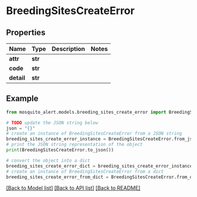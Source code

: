 # BreedingSitesCreateError


## Properties

Name | Type | Description | Notes
------------ | ------------- | ------------- | -------------
**attr** | **str** |  | 
**code** | **str** |  | 
**detail** | **str** |  | 

## Example

```python
from mosquito_alert.models.breeding_sites_create_error import BreedingSitesCreateError

# TODO update the JSON string below
json = "{}"
# create an instance of BreedingSitesCreateError from a JSON string
breeding_sites_create_error_instance = BreedingSitesCreateError.from_json(json)
# print the JSON string representation of the object
print(BreedingSitesCreateError.to_json())

# convert the object into a dict
breeding_sites_create_error_dict = breeding_sites_create_error_instance.to_dict()
# create an instance of BreedingSitesCreateError from a dict
breeding_sites_create_error_from_dict = BreedingSitesCreateError.from_dict(breeding_sites_create_error_dict)
```
[[Back to Model list]](../README.md#documentation-for-models) [[Back to API list]](../README.md#documentation-for-api-endpoints) [[Back to README]](../README.md)


